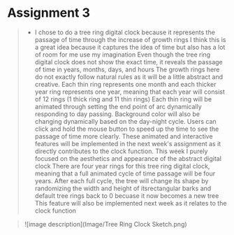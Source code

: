 # Assignment 3

> - I chose to do a tree ring digital clock because it represents the passage of time through the increase of growth rings
> I think this is a great idea because it captures the idea of time but also has a lot of room for me use my imagination
> Even though the tree ring digital clock does not show the exact time, it reveals the passage of time in years, months, days, and hours
> The growth rings here do not exactly follow natural rules as it will be a little abstract and creative. 
> Each thin ring represents one month and each thicker year ring represents one year, meaning that each year will consist of 12 rings (1 thick ring and 11 thin rings)
> Each thin ring will be animated through setting the end point of arc dynamically responding to day passing.
> Background color will also be changing dynamically based on the day-night cycle. 
> Users can click and hold the mouse button to speed up the time to see the passage of time more clearly.
> These animated and interactive features will be implemented in the next week's assignment as it directly contributes to the clock function.
> This week I purely focused on the aesthetics and appearance of the abstract digital clock
> There are four year rings for this tree ring digital clock, meaning that a full animated cycle of time passage will be four years.
> After each full cycle, the tree will change its shape by randomizing the width and height of itsrectangular barks and default tree rings back to 0 becuase it now becomes a new tree
> This feature will also be implemented next week as it relates to the clock function

> ![image description](Image/Tree Ring Clock Sketch.png)
